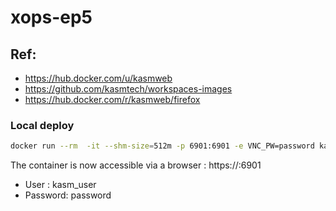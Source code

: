 # xops-ep5
 
## Ref:
- https://hub.docker.com/u/kasmweb
- https://github.com/kasmtech/workspaces-images
- https://hub.docker.com/r/kasmweb/firefox

### Local deploy
```sh
docker run --rm  -it --shm-size=512m -p 6901:6901 -e VNC_PW=password kasmweb/ubuntu-bionic-desktop:1.10.0-rolling
```

The container is now accessible via a browser : https://<IP>:6901

- User : kasm_user
- Password: password
